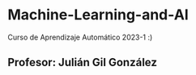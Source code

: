 # Machine-Learning-and-AI
Curso de Aprendizaje Automático 2023-1 :) </b>
## Profesor: Julián Gil González
